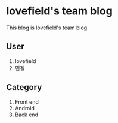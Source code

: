 # lovefield's team blog
This blog is lovefield's team blog

## User
1. lovefield
2. 민겔

## Category
1. Front end
2. Android
3. Back end
